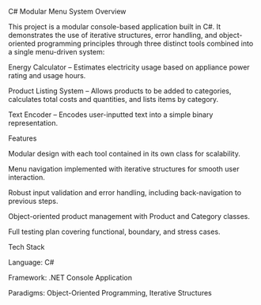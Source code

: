 C# Modular Menu System
Overview

This project is a modular console-based application built in C#. It demonstrates the use of iterative structures, error handling, and object-oriented programming principles through three distinct tools combined into a single menu-driven system:

Energy Calculator – Estimates electricity usage based on appliance power rating and usage hours.

Product Listing System – Allows products to be added to categories, calculates total costs and quantities, and lists items by category.

Text Encoder – Encodes user-inputted text into a simple binary representation.

Features

Modular design with each tool contained in its own class for scalability.

Menu navigation implemented with iterative structures for smooth user interaction.

Robust input validation and error handling, including back-navigation to previous steps.

Object-oriented product management with Product and Category classes.

Full testing plan covering functional, boundary, and stress cases.

Tech Stack

Language: C#

Framework: .NET Console Application

Paradigms: Object-Oriented Programming, Iterative Structures
